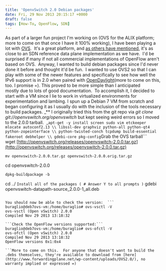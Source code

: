 ```yaml
---
title: 'OpenvSwitch 2.0 Debian packages'
date: Fri, 29 Nov 2013 20:15:17 +0000
draft: false
tags: [How-To, OpenFlow, SDN]
---
```


As part of a larger fun project I'm working on (OVS for the ALIX platform; more to come on that once I have it 100% working), I have been playing a lot with [OVS](http://openvswitch.org/ ).  It's a great platform, and [as others have mentioned](http://networkstatic.net/install-open-vswitch-v2-redhat-fedora-19/), it's as close to an SDN reference data plane implementation as we have.  I'd be surprised if many if not all commercial implementations of OpenFlow aren't based on OVS.  Anyway, I wanted to build debian packages since I'd never done it before and thought it'd be fun.  I wanted to use OVS2 so that I can play with some of the newer features and specifically to see how well the IPv6 support is in 2.0 when paired with [OpenDaylight](http://www.opendaylight.org/)(more to come on this, too. I promise =). This proved to be more simple than I anticipated mostly due to lots of good documentation.  To accomplish it, I decided to start with a VM since I lie to work in virtualized environments for experimentation and lambing. I spun up a Debian 7 VM from scratch and began configuring it as I usually do with the inclusion of the tools necessary to build packages. _\*\* I originally tried this from the git repo via _git clone git://openvswitch.org/openvswitch_ but kept seeing weird errors so I moved to the 2.0.0 tarball.  _```
apt-get -y install screen sudo vim etckeeper mlocate autoconf2.13 \\
libssl-dev graphviz python-all python-qt4 python-zopeinterface \\
python-twisted-conch tcpdump build-essential fakeroot debhelper \\
gdebi-core pkg-config
```Grab the OVS tarball```
wget [http://openvswitch.org/releases/openvswitch-2.0.0.tar.gz](http://openvswitch.org/releases/openvswitch-2.0.0.tar.gz)
``````
mv openvswitch-2.0.0.tar.gz openvswitch-2.0.0.orig.tar.gz
``````
cd openvswitch-2.0.0
``````
dpkg-buildpackage -b
``````
cd ../
```Install all of the packages ( # Answer Y to all prompts )```
gdebi openvswitch-datapath-source\_2.0.0-1\_all.deb
```module-assistant auto-install openvswitch-datapath gdebi openvswitch-common\_2.0.0-1\_amd64.deb gdebi openvswitch-switch\_2.0.0-1\_amd64.deb

You should now be able to check the version:  ```
buraglio@deb7ovs-vm:/home/buraglio# ovs-vsctl -V
ovs-vsctl (Open vSwitch) 2.0.0
Compiled Nov 29 2013 13:18:32

```Check the OpenFlow versions supported:```
buraglio@deb7ovs-vm:/home/buraglio# ovs-ofctl -V
ovs-ofctl (Open vSwitch) 2.0.0
Compiled Nov 29 2013 13:18:32
OpenFlow versions 0x1:0x4

```More to come on this.  For anyone that doesn't want to build the .debs themselves, they're available to download from [here](http://www.forwardingplane.net/wp-content/uploads/OVS2.0/), no warranty implied or expressed =)